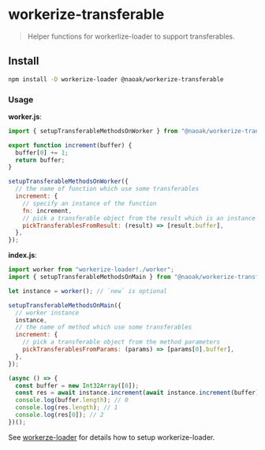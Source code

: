 # workerize-transferable

> Helper functions for workerlize-loader to support transferables.

## Install

```sh
npm install -D workerize-loader @naoak/workerize-transferable
```

### Usage

**worker.js**:

```js
import { setupTransferableMethodsOnWorker } from "@naoak/workerize-transferable";

export function increment(buffer) {
  buffer[0] += 1;
  return buffer;
}

setupTransferableMethodsOnWorker({
  // the name of function which use some transferables
  increment: {
    // specify an instance of the function
    fn: increment,
    // pick a transferable object from the result which is an instance of Int32Array
    pickTransferablesFromResult: (result) => [result.buffer],
  },
});
```

**index.js**:

```js
import worker from "workerize-loader!./worker";
import { setupTransferableMethodsOnMain } from "@naoak/workerize-transferable";

let instance = worker(); // `new` is optional

setupTransferableMethodsOnMain({
  // worker instance
  instance,
  // the name of method which use some transferables
  increment: {
    // pick a transferable object from the method parameters
    pickTransferablesFromParams: (params) => [params[0].buffer],
  },
});

(async () => {
  const buffer = new Int32Array([0]);
  const res = await instance.increment(await instance.increment(buffer));
  console.log(buffer.length); // 0
  console.log(res.length); // 1
  console.log(res[0]); // 2
})();
```

See [workerze-loader](https://github.com/developit/workerize-loader) for details how to setup workerize-loader.
